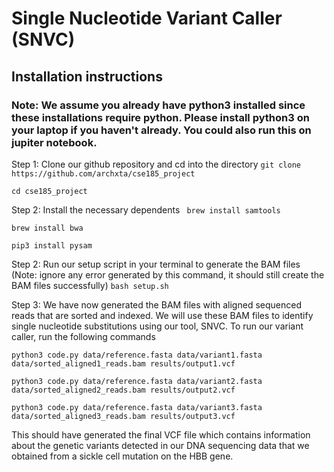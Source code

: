 # Single Nucleotide Variant Caller (SNVC) 

## Installation instructions
### Note: We assume you already have python3 installed since these installations require python. Please install python3 on your laptop if you haven't already. You could also run this on jupiter notebook. 

Step 1: Clone our github repository and cd into the directory
``` git clone https://github.com/archxta/cse185_project ```

``` cd cse185_project ```

Step 2: Install the necessary dependents
``` brew install samtools```

``` brew install bwa ```

``` pip3 install pysam ```

Step 2: Run our setup script in your terminal to generate the BAM files (Note: ignore any error generated by this command, it should still create the BAM files successfully)
```bash setup.sh```

Step 3: We have now generated the BAM files with aligned sequenced reads that are sorted and indexed. We will use these BAM files to identify single nucleotide substitutions using our tool, SNVC.  To run our variant caller, run the following commands

```python3 code.py data/reference.fasta data/variant1.fasta data/sorted_aligned1_reads.bam results/output1.vcf```

```python3 code.py data/reference.fasta data/variant2.fasta data/sorted_aligned2_reads.bam results/output2.vcf```

```python3 code.py data/reference.fasta data/variant3.fasta data/sorted_aligned3_reads.bam results/output3.vcf```

This should have generated the final VCF file which contains information about the genetic variants detected in our DNA sequencing data that we obtained from a sickle cell mutation on the HBB gene. 








